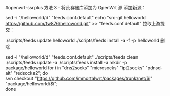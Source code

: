 #openwrt-ssrplus
方法 3 - 将此存储库添加为 OpenWrt 源
添加新源：

sed -i "/helloworld/d" "feeds.conf.default"
echo "src-git helloworld https://github.com/fw876/helloworld.git" >> "feeds.conf.default"
拉取上游提交：

./scripts/feeds update helloworld
./scripts/feeds install -a -f -p helloworld
删除

sed -i "/helloworld/d" "feeds.conf.default"
./scripts/feeds clean
./scripts/feeds update -a
./scripts/feeds install -a
mkdir -p package/helloworld
for i in "dns2socks" "microsocks" "ipt2socks" "pdnsd-alt" "redsocks2"; do \
  svn checkout "https://github.com/immortalwrt/packages/trunk/net/$i" "package/helloworld/$i"; \
done
